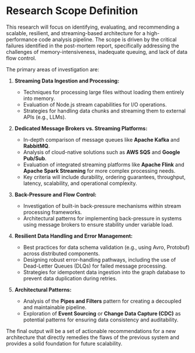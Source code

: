 # Research Scope Definition

This research will focus on identifying, evaluating, and recommending a scalable, resilient, and streaming-based architecture for a high-performance code analysis pipeline. The scope is driven by the critical failures identified in the post-mortem report, specifically addressing the challenges of memory-intensiveness, inadequate queuing, and lack of data flow control.

The primary areas of investigation are:

1.  **Streaming Data Ingestion and Processing:**
    *   Techniques for processing large files without loading them entirely into memory.
    *   Evaluation of Node.js stream capabilities for I/O operations.
    *   Strategies for handling data chunks and streaming them to external APIs (e.g., LLMs).

2.  **Dedicated Message Brokers vs. Streaming Platforms:**
    *   In-depth comparison of message queues like **Apache Kafka** and **RabbitMQ**.
    *   Analysis of cloud-native solutions such as **AWS SQS** and **Google Pub/Sub**.
    *   Evaluation of integrated streaming platforms like **Apache Flink** and **Apache Spark Streaming** for more complex processing needs.
    *   Key criteria will include durability, ordering guarantees, throughput, latency, scalability, and operational complexity.

3.  **Back-Pressure and Flow Control:**
    *   Investigation of built-in back-pressure mechanisms within stream processing frameworks.
    *   Architectural patterns for implementing back-pressure in systems using message brokers to ensure stability under variable load.

4.  **Resilient Data Handling and Error Management:**
    *   Best practices for data schema validation (e.g., using Avro, Protobuf) across distributed components.
    *   Designing robust error-handling pathways, including the use of Dead-Letter Queues (DLQs) for failed message processing.
    *   Strategies for idempotent data ingestion into the graph database to prevent data duplication during retries.

5.  **Architectural Patterns:**
    *   Analysis of the **Pipes and Filters** pattern for creating a decoupled and maintainable pipeline.
    *   Exploration of **Event Sourcing** or **Change Data Capture (CDC)** as potential patterns for ensuring data consistency and auditability.

The final output will be a set of actionable recommendations for a new architecture that directly remedies the flaws of the previous system and provides a solid foundation for future scalability.
